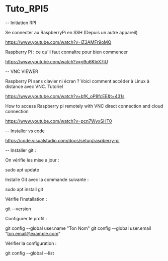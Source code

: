 # Tuto_RPI5

-- Initiation RPI

Se connecter au RaspberryPi en SSH (Depuis un autre appareil)

https://www.youtube.com/watch?v=lZ3AMFr9oMQ

Raspberry Pi : ce qu'il faut connaître pour bien commencer

https://www.youtube.com/watch?v=g9u6KleX7iU

-- VNC VIEWER

Raspberry Pi sans clavier ni écran ? Voici comment accéder à Linux à distance avec VNC. Tutoriel

https://www.youtube.com/watch?v=bfK_oP8fcEE&t=431s

How to access Raspberry pi remotely with VNC direct connection and cloud connection

https://www.youtube.com/watch?v=pcn7WyxSHT0

-- Installer vs code 

https://code.visualstudio.com/docs/setup/raspberry-pi


-- Installer git :


On vérifie les mise a jour : 

sudo apt update

Installe Git avec la commande suivante :

sudo apt install git

Vérifie l’installation : 

git --version

Configurer le profil :

git config --global user.name "Ton Nom"
git config --global user.email "ton.email@example.com"

Vérifier la configuration : 

git config --global --list

